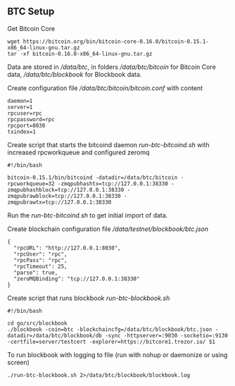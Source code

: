 ## BTC Setup
Get Bitcoin Core
```
wget https://bitcoin.org/bin/bitcoin-core-0.16.0/bitcoin-0.15.1-x86_64-linux-gnu.tar.gz
tar -xf bitcoin-0.16.0-x86_64-linux-gnu.tar.gz
```

Data are stored in */data/btc*, in folders */data/btc/bitcoin* for Bitcoin Core data, */data/btc/blockbook* for Blockbook data.

Create configuration file */data/btc/bitcoin/bitcoin.conf* with content
```
daemon=1
server=1
rpcuser=rpc
rpcpassword=rpc
rpcport=8030
txindex=1
```
Create script that starts the bitcoind daemon *run-btc-bitcoind.sh* with increased rpcworkqueue and configured zeromq
```
#!/bin/bash

bitcoin-0.15.1/bin/bitcoind -datadir=/data/btc/bitcoin -rpcworkqueue=32 -zmqpubhashtx=tcp://127.0.0.1:38330 -zmqpubhashblock=tcp://127.0.0.1:38330 -zmqpubrawblock=tcp://127.0.0.1:38330 -zmqpubrawtx=tcp://127.0.0.1:38330
```
Run the *run-btc-bitcoind.sh* to get initial import of data.

Create blockchain configuration file */data/testnet/blockbook/btc.json*
```
{
  "rpcURL": "http://127.0.0.1:8030",
  "rpcUser": "rpc",
  "rpcPass": "rpc",
  "rpcTimeout": 25,
  "parse": true,
  "zeroMQBinding": "tcp://127.0.0.1:38330"
}
```

Create script that runs blockbook *run-btc-blockbook.sh*
```
#!/bin/bash

cd go/src/blockbook
./blockbook -coin=btc -blockchaincfg=/data/btc/blockbook/btc.json -datadir=/data/btc/blockbook/db -sync -httpserver=:9030 -socketio=:9130 -certfile=server/testcert -explorer=https://bitcore1.trezor.io/ $1
```
To run blockbook with logging to file  (run with nohup or daemonize or using screen)
```
./run-btc-blockbook.sh 2>/data/btc/blockbook/blockbook.log
```

